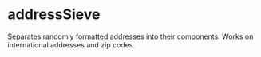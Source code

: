 # addressSieve
Separates randomly formatted addresses into their components. Works on international addresses and zip codes.
